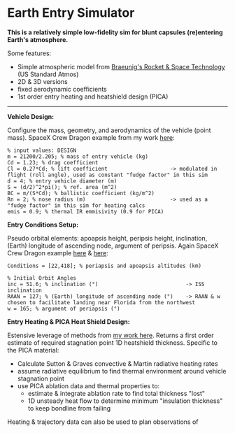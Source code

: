 # Earth Entry Simulator
**This is a relatively simple low-fidelity sim for blunt capsules (re)entering Earth's atmosphere.**

Some features:
- Simple atmospheric model from [Braeunig's Rocket & Space Technology](http://www.braeunig.us/space/atmmodel.htm) (US Standard Atmos)
- 2D & 3D versions
- fixed aerodynamic coefficients
- 1st order entry heating and heatshield design (PICA)

-----

**Vehicle Design:**

Configure the mass, geometry, and aerodynamics of the vehicle (point mass). SpaceX Crew Dragon example from my work [here](https://space.stackexchange.com/a/55685/40257):

```
% input values: DESIGN
m = 21200/2.205; % mass of entry vehicle (kg)
Cd = 1.23; % drag coefficient
Cl = 0.27*Cd; % lift coefficient                    -> modulated in flight (roll angle), used as constant "fudge factor" in this sim
d = 4; % entry vehicle diameter (m)
S = (d/2)^2*pi(); % ref. area (m^2)
BC = m/(S*Cd); % ballistic coefficient (kg/m^2)
Rn = 2; % nose radius (m)                           -> used as a "fudge factor" in this sim for heating calcs
emis = 0.9; % thermal IR emmisivity (0.9 for PICA)
```

**Entry Conditions Setup:**

Pseudo orbital elements: apoapsis height, peripsis height, inclination, (Earth) longitude of ascending node, argument of peripsis. Again SpaceX Crew Dragon example [here](https://space.stackexchange.com/a/55685/40257) & [here](https://space.stackexchange.com/a/58332/40257):

```
Conditions = [22,418]; % periapsis and apoapsis altitudes (km)

% Initial Orbit Angles
inc = 51.6; % inclination (°)                            -> ISS inclination
RAAN = 127; % (Earth) longitude of ascending node (°)    -> RAAN & w chosen to facilitate landing near Florida from the northwest
w = 165; % argument of periapsis (°)
```

**Entry Heating & PICA Heat Shield Design:**

Estensive leverage of methods from [my work here](https://space.stackexchange.com/a/55725/40257). Returns a first order estimate of required stagnation point 1D heatshield thickness. Specific to the PICA material:
- Calculate Sutton & Graves convective & Martin radiative heating rates
- assume radiative equilibrium to find thermal environment around vehicle stagnation point
- use PICA ablation data and thermal properties to:
  - estimate & integrate ablation rate to find total thickness "lost"
  - 1D unsteady heat flow to determine minimum "insulation thickness" to keep bondline from failing


Heating & trajectory data can also be used to plan observations of 
